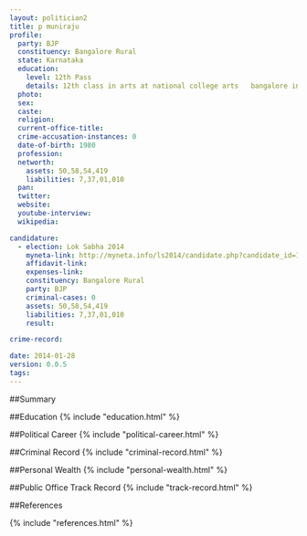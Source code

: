 ```yaml
---
layout: politician2
title: p muniraju
profile: 
  party: BJP
  constituency: Bangalore Rural
  state: Karnataka
  education: 
    level: 12th Pass
    details: 12th class in arts at national college arts   bangalore in 1996 97
  photo: 
  sex: 
  caste: 
  religion: 
  current-office-title: 
  crime-accusation-instances: 0
  date-of-birth: 1980
  profession: 
  networth: 
    assets: 50,58,54,419
    liabilities: 7,37,01,010
  pan: 
  twitter: 
  website: 
  youtube-interview: 
  wikipedia: 

candidature: 
  - election: Lok Sabha 2014
    myneta-link: http://myneta.info/ls2014/candidate.php?candidate_id=1223
    affidavit-link: 
    expenses-link: 
    constituency: Bangalore Rural 
    party: BJP
    criminal-cases: 0
    assets: 50,58,54,419
    liabilities: 7,37,01,010
    result:  

crime-record: 

date: 2014-01-28
version: 0.0.5
tags: 
---
```

##Summary


##Education
{% include "education.html" %}


##Political Career
{% include "political-career.html" %}


##Criminal Record
{% include "criminal-record.html" %}


##Personal Wealth
{% include "personal-wealth.html" %}


##Public Office Track Record
{% include "track-record.html" %}


##References


{% include "references.html" %}